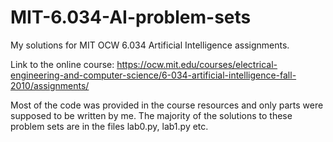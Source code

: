 # MIT-6.034-AI-problem-sets
My solutions for MIT OCW 6.034 Artificial Intelligence assignments.

Link to the online course: 
https://ocw.mit.edu/courses/electrical-engineering-and-computer-science/6-034-artificial-intelligence-fall-2010/assignments/

Most of the code was provided in the course resources and only parts were supposed to be written by me. The majority of the solutions to these problem sets are in the files lab0.py, lab1.py etc.
